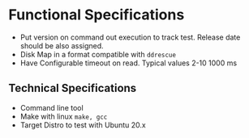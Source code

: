 # Functional Specifications

* Put version on command out execution to track test. Release date should be also assigned.
* Disk Map in a format compatible with `ddrescue`
* Have Configurable timeout on read. Typical values 2-10 1000 ms


## Technical Specifications
* Command line tool
* Make with  linux `make, gcc`
* Target Distro to test with Ubuntu 20.x
